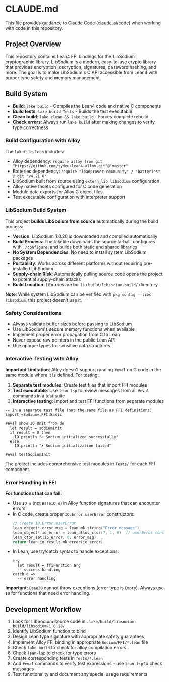 # CLAUDE.md

This file provides guidance to Claude Code (claude.ai/code) when working with code in this repository.

## Project Overview

This repository contains Lean4 FFI bindings for the LibSodium cryptographic library. LibSodium is a modern, easy-to-use crypto library that provides encryption, decryption, signatures, password hashing, and more. The goal is to make LibSodium's C API accessible from Lean4 with proper type safety and memory management.

## Build System

- **Build**: `lake build` - Compiles the Lean4 code and native C components
- **Build tests**: `lake build Tests` - Builds the test executable
- **Clean build**: `lake clean && lake build` - Forces complete rebuild
- **Check errors**: Always run `lake build` after making changes to verify type correctness

### Build Configuration with Alloy

The `lakefile.lean` includes:
- Alloy dependency: `require alloy from git "https://github.com/tydeu/lean4-alloy.git"@"master"`
- Batteries dependency: `require "leanprover-community" / "batteries" @ git "v4.21.0"`
- LibSodium built from source using `extern_lib libsodium` configuration
- Alloy native facets configured for C code generation
- Module data exports for Alloy C object files
- Test executable configuration with interpreter support

### LibSodium Build System

This project **builds LibSodium from source** automatically during the build process:
- **Version**: LibSodium 1.0.20 is downloaded and compiled automatically
- **Build Process**: The lakefile downloads the source tarball, configures with `./configure`, and builds both static and shared libraries
- **No System Dependencies**: No need to install system LibSodium packages
- **Portability**: Works across different platforms without requiring pre-installed LibSodium
- **Supply-chain Risk**: Automatically pulling source code opens the project to potential supply-chain attacks
- **Build Location**: Libraries are built in `build/libsodium-build/` directory

**Note**: While system LibSodium can be verified with `pkg-config --libs libsodium`, this project doesn't use it.

### Safety Considerations

- Always validate buffer sizes before passing to LibSodium
- Use LibSodium's secure memory functions when available
- Implement proper error propagation from C to Lean
- Never expose raw pointers in the public Lean API
- Use opaque types for sensitive data structures

### Interactive Testing with Alloy

**Important Limitation**: Alloy doesn't support running `#eval` on C code in the same module where it is defined. For testing:

1. **Separate test modules**: Create test files that import FFI modules
2. **Test executable**: Use `lean-lsp` to review messages from all `#eval` commands in a test suite
3. **Interactive testing**: Import and test FFI functions from separate modules

```lean
-- In a separate test file (not the same file as FFI definitions)
import «Sodium».FFI.Basic

#eval show IO Unit from do
  let result ← sodiumInit
  if result = 0 then
    IO.println "✓ Sodium initialized successfully"
  else
    IO.println "✗ Sodium initialization failed"

#eval testSodiumInit
```

The project includes comprehensive test modules in `Tests/` for each FFI component.

### Error Handling in FFI

**For functions that can fail:**
- Use `IO α` (not `BaseIO α`) in Alloy function signatures that can encounter errors
- In C code, create proper `IO.Error.userError` constructors:
  ```c
  // Create IO.Error.userError
  lean_object* error_msg = lean_mk_string("Error message")
  lean_object* io_error = lean_alloc_ctor(7, 1, 0)  // userError constructor (tag 7)
  lean_ctor_set(io_error, 0, error_msg)
  return lean_io_result_mk_error(io_error)
  ```
- In Lean, use try/catch syntax to handle exceptions:
  ```lean
  try
    let result ← ffiFunction arg
    -- success handling
  catch e =>
    -- error handling
  ```

**Important:** `BaseIO` cannot throw exceptions (error type is `Empty`). Always use `IO` for functions that need error handling.

## Development Workflow

1. Look for LibSodium source code in `.lake/build/libsodium-build/libsodium-1.0.20/`
1. Identify LibSodium function to bind
2. Design Lean type signature with appropriate safety guarantees
3. Implement Alloy FFI binding in appropriate `Sodium/FFI/*.lean` file
5. Check `lake build` to check for alloy compilation errors
5. Check `lean-lsp` to check for type errors
6. Create corresponding tests in `Tests/*.lean`
8. Add `#eval` commands to verify test expressions - use `lean-lsp` to check messages
9. Test functionality and document any special usage requirements
